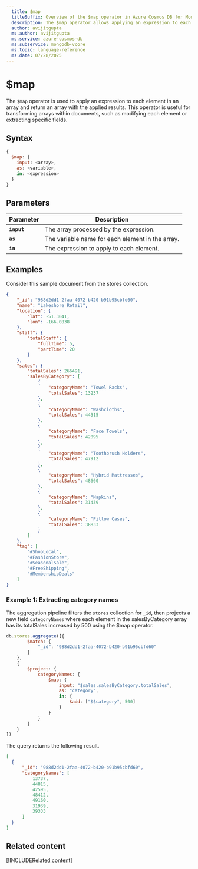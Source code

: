 ```yaml
---
  title: $map
  titleSuffix: Overview of the $map operator in Azure Cosmos DB for MongoDB (vCore)
  description: The $map operator allows applying an expression to each element in an array.
  author: avijitgupta
  ms.author: avijitgupta
  ms.service: azure-cosmos-db
  ms.subservice: mongodb-vcore
  ms.topic: language-reference
  ms.date: 07/28/2025
---
```


# $map

The `$map` operator is used to apply an expression to each element in an array and return an array with the applied results. This operator is useful for transforming arrays within documents, such as modifying each element or extracting specific fields.

## Syntax

```javascript
{
  $map: {
    input: <array>,
    as: <variable>,
    in: <expression>
  }
}
```

## Parameters

| Parameter | Description |
| --- | --- |
| **`input`** | The array processed by the expression. |
| **`as`** | The variable name for each element in the array. |
| **`in`** | The expression to apply to each element. |

## Examples

Consider this sample document from the stores collection.

```json
{
    "_id": "988d2dd1-2faa-4072-b420-b91b95cbfd60",
    "name": "Lakeshore Retail",
    "location": {
        "lat": -51.3041,
        "lon": -166.0838
    },
    "staff": {
        "totalStaff": {
            "fullTime": 5,
            "partTime": 20
        }
    },
    "sales": {
        "totalSales": 266491,
        "salesByCategory": [
            {
                "categoryName": "Towel Racks",
                "totalSales": 13237
            },
            {
                "categoryName": "Washcloths",
                "totalSales": 44315
            },
            {
                "categoryName": "Face Towels",
                "totalSales": 42095
            },
            {
                "categoryName": "Toothbrush Holders",
                "totalSales": 47912
            },
            {
                "categoryName": "Hybrid Mattresses",
                "totalSales": 48660
            },
            {
                "categoryName": "Napkins",
                "totalSales": 31439
            },
            {
                "categoryName": "Pillow Cases",
                "totalSales": 38833
            }
        ]
    },
    "tag": [
        "#ShopLocal",
        "#FashionStore",
        "#SeasonalSale",
        "#FreeShipping",
        "#MembershipDeals"
    ]
}
```

### Example 1: Extracting category names

The aggregation pipeline filters the `stores` collection for `_id`, then projects a new field `categoryNames` where each element in the salesByCategory array has its totalSales increased by 500 using the $map operator.

```javascript
db.stores.aggregate([{
        $match: {
            "_id": "988d2dd1-2faa-4072-b420-b91b95cbfd60"
        }
    },
    {
        $project: {
            categoryNames: {
                $map: {
                    input: "$sales.salesByCategory.totalSales",
                    as: "category",
                    in: {
                        $add: ["$$category", 500]
                    }
                }
            }
        }
    }
])
```

The query returns the following result.

```json
[
  {
      "_id": "988d2dd1-2faa-4072-b420-b91b95cbfd60",
      "categoryNames": [
          13737,
          44815,
          42595,
          48412,
          49160,
          31939,
          39333
      ]
  }
]
```

## Related content

[!INCLUDE[Related content](../includes/related-content.md)]
